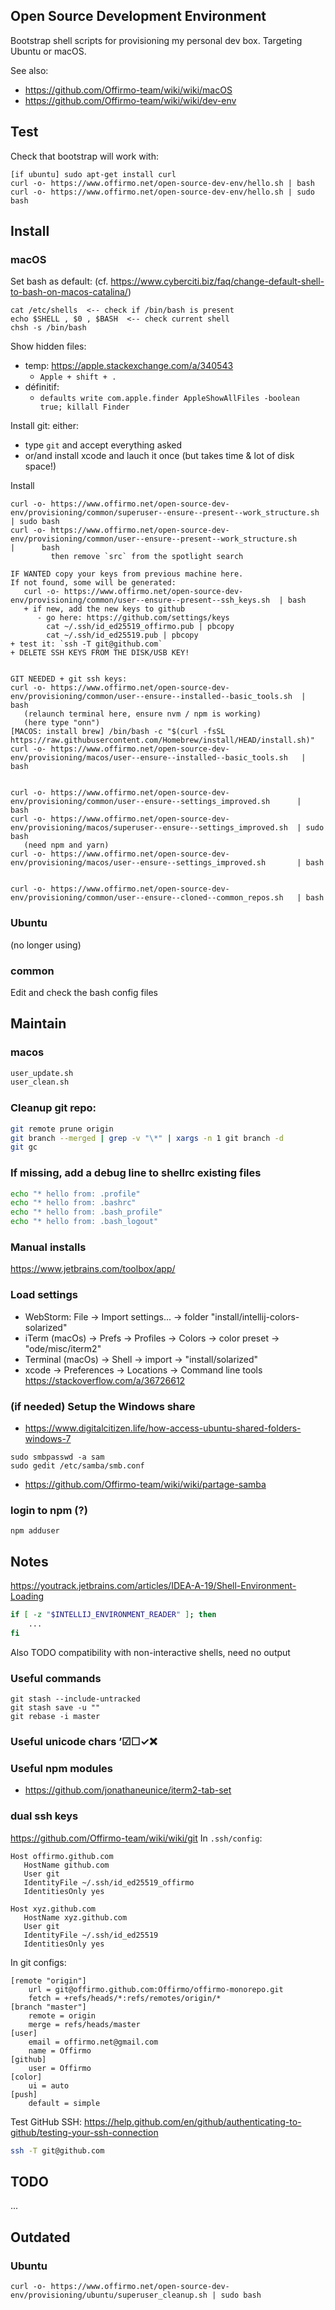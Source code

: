## Open Source Development Environment

Bootstrap shell scripts for provisioning my personal dev box. Targeting Ubuntu or macOS.

See also:
* https://github.com/Offirmo-team/wiki/wiki/macOS
* https://github.com/Offirmo-team/wiki/wiki/dev-env


## Test

Check that bootstrap will work with:

```
[if ubuntu] sudo apt-get install curl
curl -o- https://www.offirmo.net/open-source-dev-env/hello.sh | bash
curl -o- https://www.offirmo.net/open-source-dev-env/hello.sh | sudo bash
```


## Install

### macOS

Set bash as default: (cf. <https://www.cyberciti.biz/faq/change-default-shell-to-bash-on-macos-catalina/>)
```
cat /etc/shells  <-- check if /bin/bash is present
echo $SHELL , $0 , $BASH  <-- check current shell
chsh -s /bin/bash
```

Show hidden files:
* temp: <https://apple.stackexchange.com/a/340543>
  * `Apple + shift + .`
* définitif:
  * `defaults write com.apple.finder AppleShowAllFiles -boolean true; killall Finder`

Install git: either:
- type `git` and accept everything asked
- or/and install xcode and lauch it once (but takes time & lot of disk space!)

Install
```
curl -o- https://www.offirmo.net/open-source-dev-env/provisioning/common/superuser--ensure--present--work_structure.sh  | sudo bash
curl -o- https://www.offirmo.net/open-source-dev-env/provisioning/common/user--ensure--present--work_structure.sh       |      bash
         then remove `src` from the spotlight search

IF WANTED copy your keys from previous machine here.
If not found, some will be generated:
   curl -o- https://www.offirmo.net/open-source-dev-env/provisioning/common/user--ensure--present--ssh_keys.sh  | bash
   + if new, add the new keys to github
      - go here: https://github.com/settings/keys
        cat ~/.ssh/id_ed25519_offirmo.pub | pbcopy
        cat ~/.ssh/id_ed25519.pub | pbcopy
+ test it: `ssh -T git@github.com`
+ DELETE SSH KEYS FROM THE DISK/USB KEY!


GIT NEEDED + git ssh keys:
curl -o- https://www.offirmo.net/open-source-dev-env/provisioning/common/user--ensure--installed--basic_tools.sh  | bash
   (relaunch terminal here, ensure nvm / npm is working)
   (here type "onn")
[MACOS: install brew] /bin/bash -c "$(curl -fsSL https://raw.githubusercontent.com/Homebrew/install/HEAD/install.sh)"
curl -o- https://www.offirmo.net/open-source-dev-env/provisioning/macos/user--ensure--installed--basic_tools.sh   | bash


curl -o- https://www.offirmo.net/open-source-dev-env/provisioning/common/user--ensure--settings_improved.sh      |      bash
curl -o- https://www.offirmo.net/open-source-dev-env/provisioning/macos/superuser--ensure--settings_improved.sh  | sudo bash
   (need npm and yarn)
curl -o- https://www.offirmo.net/open-source-dev-env/provisioning/macos/user--ensure--settings_improved.sh       | bash


curl -o- https://www.offirmo.net/open-source-dev-env/provisioning/common/user--ensure--cloned--common_repos.sh   | bash

```

### Ubuntu
(no longer using)

### common

Edit and check the bash config files


## Maintain

### macos

```bash
user_update.sh
user_clean.sh
```

### Cleanup git repo:

```bash
git remote prune origin
git branch --merged | grep -v "\*" | xargs -n 1 git branch -d
git gc
```

### If missing, add a debug line to shellrc existing files
```bash
echo "* hello from: .profile"
echo "* hello from: .bashrc"
echo "* hello from: .bash_profile"
echo "* hello from: .bash_logout"
```

### Manual installs
https://www.jetbrains.com/toolbox/app/

### Load settings
* WebStorm: File -> Import settings... -> folder "install/intellij-colors-solarized"
* iTerm (macOs) -> Prefs -> Profiles -> Colors -> color preset -> "ode/misc/iterm2"
* Terminal (macOs) -> Shell -> import -> "install/solarized"
* xcode -> Preferences -> Locations -> Command line tools  https://stackoverflow.com/a/36726612

### (if needed) Setup the Windows share
* https://www.digitalcitizen.life/how-access-ubuntu-shared-folders-windows-7
```
sudo smbpasswd -a sam
sudo gedit /etc/samba/smb.conf
```
* https://github.com/Offirmo-team/wiki/wiki/partage-samba

### login to npm (?)
```
npm adduser
```



## Notes

https://youtrack.jetbrains.com/articles/IDEA-A-19/Shell-Environment-Loading
```bash
if [ -z "$INTELLIJ_ENVIRONMENT_READER" ]; then
	...
fi
```

Also TODO compatibility with non-interactive shells, need no output

### Useful commands
```
git stash --include-untracked
git stash save -u ""
git rebase -i master
```

### Useful unicode chars ’☑☐✓❌

### Useful npm modules
* https://github.com/jonathaneunice/iterm2-tab-set

### dual ssh keys
https://github.com/Offirmo-team/wiki/wiki/git
In `.ssh/config`:

```
Host offirmo.github.com
   HostName github.com
   User git
   IdentityFile ~/.ssh/id_ed25519_offirmo
   IdentitiesOnly yes

Host xyz.github.com
   HostName xyz.github.com
   User git
   IdentityFile ~/.ssh/id_ed25519
   IdentitiesOnly yes
```

In git configs:
```
[remote "origin"]
	url = git@offirmo.github.com:Offirmo/offirmo-monorepo.git
	fetch = +refs/heads/*:refs/remotes/origin/*
[branch "master"]
	remote = origin
	merge = refs/heads/master
[user]
	email = offirmo.net@gmail.com
	name = Offirmo
[github]
	user = Offirmo
[color]
	ui = auto
[push]
	default = simple
```

Test GitHub SSH: https://help.github.com/en/github/authenticating-to-github/testing-your-ssh-connection
```bash
ssh -T git@github.com
```


## TODO
...


## Outdated

### Ubuntu

```
curl -o- https://www.offirmo.net/open-source-dev-env/provisioning/ubuntu/superuser_cleanup.sh | sudo bash
```

